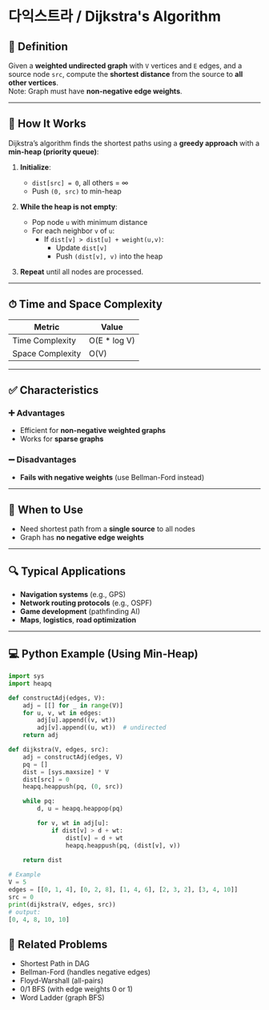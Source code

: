 # 다익스트라 / Dijkstra's Algorithm

## 📌 Definition
Given a **weighted undirected graph** with `V` vertices and `E` edges, and a source node `src`, compute the **shortest distance** from the source to **all other vertices**.  
Note: Graph must have **non-negative edge weights**.

---

## 🧠 How It Works

Dijkstra’s algorithm finds the shortest paths using a **greedy approach** with a **min-heap (priority queue)**:

1. **Initialize**:
   - `dist[src] = 0`, all others = ∞
   - Push `(0, src)` to min-heap

2. **While the heap is not empty**:
   - Pop node `u` with minimum distance
   - For each neighbor `v` of `u`:
     - If `dist[v] > dist[u] + weight(u,v)`:
       - Update `dist[v]`
       - Push `(dist[v], v)` into the heap

3. **Repeat** until all nodes are processed.

---

## ⏱ Time and Space Complexity

| Metric            | Value                   |
|-------------------|-------------------------|
| Time Complexity   | O(E * log V)            |
| Space Complexity  | O(V)                    |

---

## ✅ Characteristics

### ➕ Advantages
- Efficient for **non-negative weighted graphs**
- Works for **sparse graphs**

### ➖ Disadvantages
- **Fails with negative weights** (use Bellman-Ford instead)

---

## 🧭 When to Use
- Need shortest path from a **single source** to all nodes
- Graph has **no negative edge weights**

---

## 🔍 Typical Applications
- **Navigation systems** (e.g., GPS)
- **Network routing protocols** (e.g., OSPF)
- **Game development** (pathfinding AI)
- **Maps**, **logistics**, **road optimization**

---

## 💻 Python Example (Using Min-Heap)

```python
import sys
import heapq

def constructAdj(edges, V):
    adj = [[] for _ in range(V)]
    for u, v, wt in edges:
        adj[u].append((v, wt))
        adj[v].append((u, wt))  # undirected
    return adj

def dijkstra(V, edges, src):
    adj = constructAdj(edges, V)
    pq = []
    dist = [sys.maxsize] * V
    dist[src] = 0
    heapq.heappush(pq, (0, src))

    while pq:
        d, u = heapq.heappop(pq)

        for v, wt in adj[u]:
            if dist[v] > d + wt:
                dist[v] = d + wt
                heapq.heappush(pq, (dist[v], v))
    
    return dist

# Example
V = 5
edges = [[0, 1, 4], [0, 2, 8], [1, 4, 6], [2, 3, 2], [3, 4, 10]]
src = 0
print(dijkstra(V, edges, src))
# output:
[0, 4, 8, 10, 10]
```

## 🔗 Related Problems
- Shortest Path in DAG
- Bellman-Ford (handles negative edges)
- Floyd-Warshall (all-pairs)
- 0/1 BFS (with edge weights 0 or 1)
- Word Ladder (graph BFS)